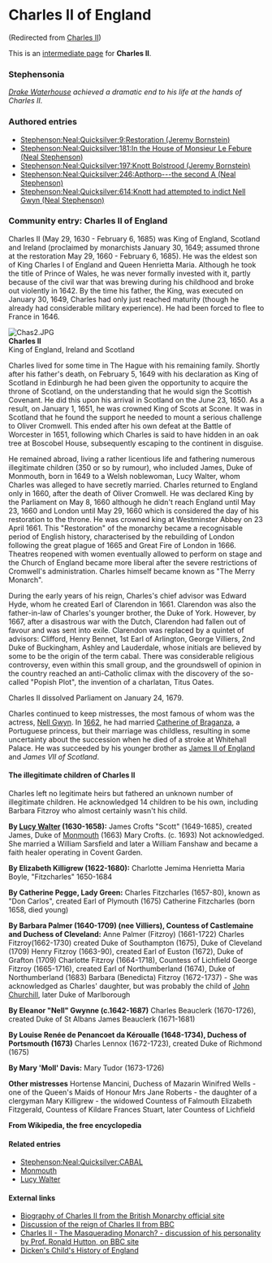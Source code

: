 
# Charles II of England

(Redirected from [Charles II](/charles-ii))

This is an [intermediate page](/metaweb-intermediate-page) for 
**Charles II**.


### Stephensonia


*[Drake Waterhouse](/stephenson-neal-quicksilver-drake-waterhouse) achieved a dramatic end to his life at the hands of Charles II.*

### Authored entries


* [Stephenson:Neal:Quicksilver:9:Restoration (Jeremy Bornstein)](/stephenson-neal-quicksilver-9-restoration-jeremy-bornstein)
* [Stephenson:Neal:Quicksilver:181:In the House of Monsieur Le Febure (Neal Stephenson)](/stephenson-neal-quicksilver-181-in-the-house-of-monsieur-le-febure-neal-stephenson)
* [Stephenson:Neal:Quicksilver:197:Knott Bolstrood (Jeremy Bornstein)](/stephenson-neal-quicksilver-197-knott-bolstrood-jeremy-bornstein)
* [Stephenson:Neal:Quicksilver:246:Apthorp---the second A (Neal Stephenson)](/stephenson-neal-quicksilver-246-apthorp-the-second-a-neal-stephenson)
* [Stephenson:Neal:Quicksilver:614:Knott had attempted to indict Nell Gwyn (Neal Stephenson)](/stephenson-neal-quicksilver-614-knott-had-attempted-to-indict-nell-gwyn-neal-stephenson)


### Community entry: Charles II of England


Charles II (May 29, 1630 - February 6, 1685) was King of England, Scotland and Ireland (proclaimed by monarchists January 30, 1649; assumed throne at the restoration May 29, 1660 - February 6, 1685). He was the eldest son of King Charles I of England and Queen Henrietta Maria. Although he took the title of Prince of Wales, he was never formally invested with it, partly because of the civil war that was brewing during his childhood and broke out violently in 1642. By the time his father, the King, was executed on January 30, 1649, Charles had only just reached maturity (though he already had considerable military experience). He had been forced to flee to France in 1646. 

![Chas2.JPG](/https://web.archive.org/web/20060725172006im_/http://en.wikipedia.org/upload/6/61/Chas2.JPG)  
**Charles II**  
King of England, Ireland and Scotland

Charles lived for some time in The Hague with his remaining family. Shortly after his father's death, on February 5, 1649 with his declaration as King of Scotland in Edinburgh he had been given the opportunity to acquire the throne of Scotland, on the understanding that he would sign the Scottish Covenant. He did this upon his arrival in Scotland on the June 23, 1650. As a result, on January 1, 1651, he was crowned King of Scots at Scone. It was in Scotland that he found the support he needed to mount a serious challenge to Oliver Cromwell. This ended after his own defeat at the Battle of Worcester in 1651, following which Charles is said to have hidden in an oak tree at Boscobel House, subsequently escaping to the continent in disguise. 

He remained abroad, living a rather licentious life and fathering numerous illegitimate children (350 or so by rumour), who included James, Duke of Monmouth, born in 1649 to a Welsh noblewoman, Lucy Walter, whom Charles was alleged to have secretly married. Charles returned to England only in 1660, after the death of Oliver Cromwell. He was declared King by the Parliament on May 8, 1660 although he didn't reach England until May 23, 1660 and London until May 29, 1660 which is considered the day of his restoration to the throne. He was crowned king at Westminster Abbey on 23 April 1661. This "Restoration" of the monarchy became a recognisable period of English history, characterised by the rebuilding of London following the great plague of 1665 and Great Fire of London in 1666. Theatres reopened with women eventually allowed to perform on stage and the Church of England became more liberal after the severe restrictions of Cromwell's administration. Charles himself became known as "The Merry Monarch". 

During the early years of his reign, Charles's chief advisor was Edward Hyde, whom he created Earl of Clarendon in 1661. Clarendon was also the father-in-law of Charles's younger brother, the Duke of York. However, by 1667, after a disastrous war with the Dutch, Clarendon had fallen out of favour and was sent into exile. Clarendon was replaced by a quintet of advisors: Clifford, Henry Bennet, 1st Earl of Arlington, George Villiers, 2nd Duke of Buckingham, Ashley and Lauderdale, whose initials are believed by some to be the origin of the term cabal. There was considerable religious controversy, even within this small group, and the groundswell of opinion in the country reached an anti-Catholic climax with the discovery of the so-called "Popish Plot", the invention of a charlatan, Titus Oates. 

Charles II dissolved Parliament on January 24, 1679. 

Charles continued to keep mistresses, the most famous of whom was the actress, [Nell Gwyn](/nell-gwyn). In [1662](/1662), he had married [Catherine of Braganza](/catherine-of-braganza), a Portuguese princess, but their marriage was childless, resulting in some uncertainty about the succession when he died of a stroke at Whitehall Palace. He was succeeded by his younger brother as [James II of England](/james-ii-of-england) and *James VII of Scotland*.

#### The illegitimate children of Charles II


Charles left no legitimate heirs but fathered an unknown number of illegitimate children. He acknowledged 14 children to be his own, including Barbara Fitzroy who almost certainly wasn't his child.

**By [Lucy Walter](/lucy-walter) (1630-1658):**
James Crofts "Scott" (1649-1685), created James, Duke of [Monmouth](/monmouth) (1663)
Mary Crofts. (c. 1693) Not acknowledged. She married a William Sarsfield and later a William Fanshaw and became a faith healer operating in Covent Garden.

**By Elizabeth Killigrew (1622-1680):**
Charlotte Jemima Henrietta Maria Boyle, "Fitzcharles" 1650-1684

**By Catherine Pegge, Lady Green:**
Charles Fitzcharles (1657-80), known as "Don Carlos", created Earl of Plymouth (1675)
Catherine Fitzcharles (born 1658, died young)

**By Barbara Palmer (1640-1709) (nee Villiers), Countess of Castlemaine and Duchess of Cleveland:**
Anne Palmer (Fitzroy) (1661-1722)
Charles Fitzroy(1662-1730) created Duke of Southampton (1675), Duke of Cleveland (1709)
Henry Fitzroy (1663-90), created Earl of Euston (1672), Duke of Grafton (1709)
Charlotte Fitzroy (1664-1718), Countess of Lichfield
George Fitzroy (1665-1716), created Earl of Northumberland (1674), Duke of Northumberland (1683)
Barbara (Benedicta) Fitzroy (1672-1737) - She was acknowledged as Charles' daughter, but was probably the child of [John Churchill](/john-churchill), later Duke of Marlborough

**By Eleanor "Nell" Gwynne (c.1642-1687)**
Charles Beauclerk (1670-1726), created Duke of St Albans
James Beauclerk (1671-1681) 

**By Louise Renée de Penancoet da Kéroualle (1648-1734), Duchess of Portsmouth (1673)**
Charles Lennox (1672-1723), created Duke of Richmond (1675)

**By Mary 'Moll' Davis:**
Mary Tudor (1673-1726)

**Other mistresses**
Hortense Mancini, Duchess of Mazarin
Winifred Wells - one of the Queen's Maids of Honour
Mrs Jane Roberts - the daughter of a clergyman
Mary Killigrew - the widowed Countess of Falmouth
Elizabeth Fitzgerald, Countess of Kildare
Frances Stuart, later Countess of Lichfield

**From Wikipedia, the free encyclopedia**

#### Related entries


* [Stephenson:Neal:Quicksilver:CABAL](/stephenson-neal-quicksilver-cabal)
* [Monmouth](/monmouth)
* [Lucy Walter](/lucy-walter)


#### External links


* [Biography of Charles II from the British Monarchy official site](/http-www-royal-gov-uk-output-page92-asp)
* [Discussion of the reign of Charles II from BBC](/http-www-bbc-co-uk-history-historic-figures-charles-ii-king-shtml)
* [Charles II - The Masquerading Monarch? - discussion of his personality by Prof. Ronald Hutton, on BBC site](/http-www-bbc-co-uk-history-state-monarchs-leaders-charlesii-masq-01-shtml)
* [Dicken's Child's History of England](/http-www-web-books-com-classics-nonfiction-history-dickens-child-child35-1-htm)
